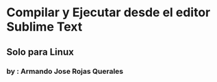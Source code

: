 # Compilar y Ejecutar desde el editor Sublime Text
## Solo para Linux

### by : Armando Jose Rojas Querales 

